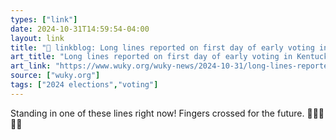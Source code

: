 ```yaml
---
types: ["link"]
date: 2024-10-31T14:59:54-04:00
layout: link
title: "🔗 linkblog: Long lines reported on first day of early voting in Kentucky'"
art_title: "Long lines reported on first day of early voting in Kentucky"
art_link: "https://www.wuky.org/wuky-news/2024-10-31/long-lines-reported-on-first-day-of-early-voting-in-kentucky"
source: ["wuky.org"]
tags: ["2024 elections","voting"]
---
```

Standing in one of these lines right now! Fingers crossed for the future. 🤞🏻😬🤞🏻
